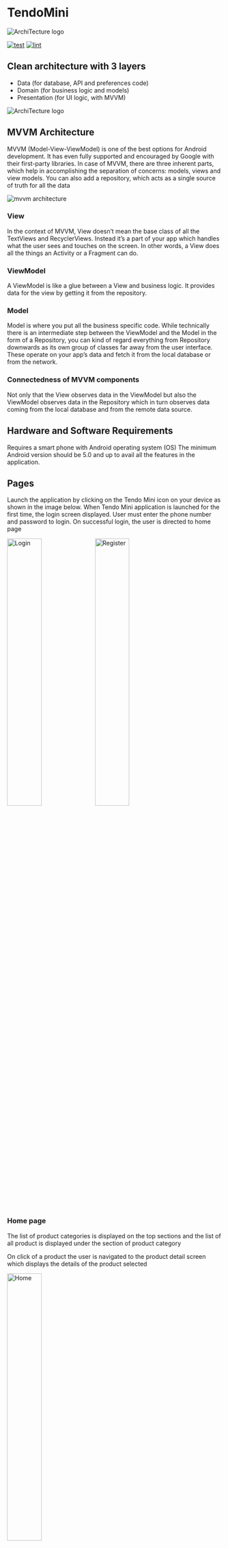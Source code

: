 # TendoMini

 <img src="images/logo.png" alt="ArchiTecture logo"/>

[![test](https://github.com/blocoio/android-template/workflows/test/badge.svg?branch=master)](https://github.com/blocoio/android-template/actions?query=workflow%3Atest+branch%3Amaster)
[![lint](https://github.com/blocoio/android-template/workflows/lint/badge.svg?branch=master)](https://github.com/blocoio/android-template/actions?query=workflow%3Alint+branch%3Amaster)

## Clean architecture with 3 layers
- Data (for database, API and preferences code)
- Domain (for business logic and models)
- Presentation (for UI logic, with MVVM)

 <img src="images/AndroidTemplate-CleanArchitecture.png" alt="ArchiTecture logo"/>
 
## MVVM Architecture 
MVVM (Model-View-ViewModel) is one of the best options for Android development. It has even fully supported and encouraged by Google with their first-party libraries.
In case of MVVM, there are three inherent parts, which help in accomplishing the separation of concerns: models, views and view models. You can also add a repository, which acts as a single source of truth for all the data

<img src="images/mvvm-architecture-overview.webp" alt="mvvm architecture"/>

### View
In the context of MVVM, View doesn’t mean the base class of all the TextViews and RecyclerViews. Instead it’s a part of your app which handles what the user sees and touches on the screen. In other words, a View does all the things an Activity or a Fragment can do.

### ViewModel
A ViewModel is like a glue between a View and business logic. It provides data for the view by getting it from the repository.

### Model
Model is where you put all the business specific code. While technically there is an intermediate step between the ViewModel and the Model in the form of a Repository, you can kind of regard everything from Repository downwards as its own group of classes far away from the user interface. These operate on your app’s data and fetch it from the local database or from the network.

### Connectedness of MVVM components
Not only that the View observes data in the ViewModel but also the ViewModel observes data in the Repository which in turn observes data coming from the local database and from the remote data source.

## Hardware and Software Requirements
Requires a smart phone with Android operating system (OS)
The minimum Android version should be 5.0 and up to avail all the features in the application.

## Pages
Launch the application by clicking on the Tendo Mini icon on your device as shown in the image below.
When Tendo Mini application is launched for the first time, the login screen displayed. 
User must enter the phone number and password to login. On successful login, the user is directed to home page 

<img src="images/login.png" width="40%" height="40%" alt="Login"/>

<img src="images/register.png" width="40%" height="40%" alt="Register"/>

### Home page
The list of product categories is displayed on the top sections and the list of all product is displayed under the section of product category 

On click of a product the user is navigated to the product detail screen which displays the details of the product selected 

<img src="images/home.png" width="40%" height="40%" alt="Home"/>

### Product Detail Screen
On click of the share icon a dialog is display with the product image, name, description and price which is editable before sharing. 
On click of the button, add to cart the button the product is added to the cart for checkout

<img src="images/product_detail.png" width="40%" height="40%" alt="Product Detail"/>

### Category Page
The list of product categories is displayed on this page.
The search bar on top of list of product categories enables the user to search the product categories by the name.

<img src="images/category.png" width="40%" height="40%" alt="Category"/>

On click of a product category the user is navigated to products screen where list of product is displayed based on the category selected
The search bar on top of list of products enables the user to search the products by the name.

<img src="images/products.png" width="40%" height="40%" alt="Products"/>

### Cart Page
To navigate to the cart page the shopping cart icon on the toolbar is clicked
The cart list item card
•	Plus sign for increasing product quantity
•	Minus sign for decreasing product quantity
•	Delete sign for removing product from cart list 

The total cost and number of the items in the cart list is shown bottom of the cart list
Right below that is a spinner with a list of delivery location to select from and description 
The next button navigates the user to the order summary page where they can submit their order by pressing the submit order button 

<img src="images/cart.png" width="40%" height="40%" alt="Cart"/>

<img src="images/order_summary.png" width="40%" height="40%" alt="Order Summary"/>

### Settings Page
This page shows an icon and text for orders and about 
On click of the orders the user is navigated to order page

<img src="images/settings.png" width="40%" height="40%" alt="Settings"/>

### Order Page
This shows the list of orders made by the user, on click of an order the user is directed to the order detail screen where the user can track the order through a chat conversation on WhatsApp. 

<img src="images/orders.png" width="40%" height="40%" alt="Orders"/>

<img src="images/order_detail.png" width="40%" height="40%" alt="Order Detail"/>

<img src="images/track_order.png" width="40%" height="40%" alt="Track Order"/>
